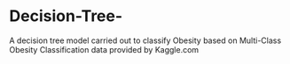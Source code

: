 # Decision-Tree-
A decision tree model carried out to classify Obesity based on Multi-Class Obesity Classification data provided by Kaggle.com
